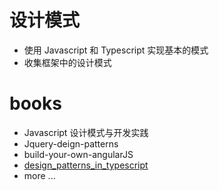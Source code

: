 # 设计模式

- 使用 Javascript 和 Typescript 实现基本的模式
- 收集框架中的设计模式

# books

- Javascript 设计模式与开发实践
- Jquery-deign-patterns
- build-your-own-angularJS
- [design_patterns_in_typescript](https://github.com/torokmark/design_patterns_in_typescript)
- more ...

